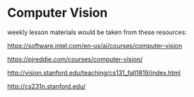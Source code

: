 # Computer Vision

weekly lesson materials would be taken from these resources:

https://software.intel.com/en-us/ai/courses/computer-vision

https://pjreddie.com/courses/computer-vision/

http://vision.stanford.edu/teaching/cs131_fall1819/index.html

http://cs231n.stanford.edu/
